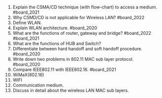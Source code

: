 1. Explain the CSMA/CD technique (with flow-chart) to access a medium. #board_2021 
2. Why CSMD/CD is not applicable for Wireless LAN? #board_2022 
3. Define WLAN.
4. Explain WLAN architecture. #board_2020 
5. What are the functions of router, gateway and bridge? #board_2022 #board_2021 
6. What are the functions of HUB and Switch?
7. Differentiate between hard handoff and soft handoff procedure. #board_2020 
8. Write down two problems in 802.11 MAC sub layer protocol. #board_2020 
9. Compare IEEE802.11 with IEEE802.16. #board_2021 
10. WiMaX(802.16)
11. WIFI
12. Communication medium.
13. Discuss in detail about the wireless LAN MAC sub layers.